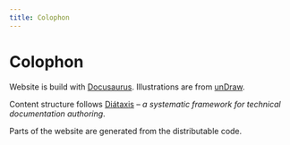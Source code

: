 ```yaml
---
title: Colophon
---
```


# Colophon

Website is build with [Docusaurus](https://docusaurus.io/). Illustrations are from [unDraw](https://undraw.co/).

Content structure follows [Diátaxis](https://diataxis.fr/) – *a systematic framework for technical documentation authoring*.

Parts of the website are generated from the distributable code.

